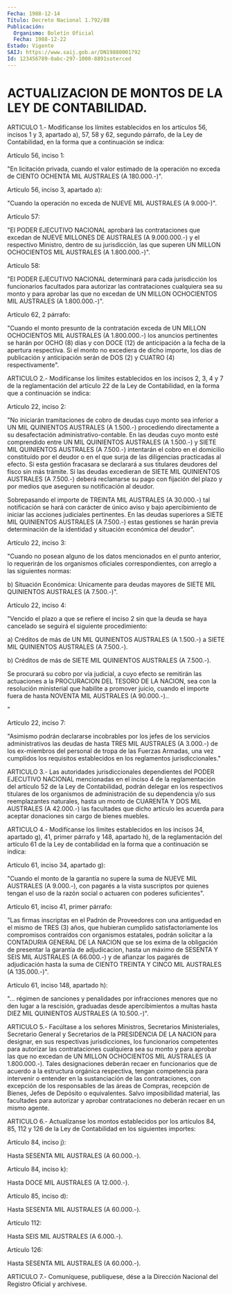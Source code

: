 ```yaml
---
Fecha: 1988-12-14
Título: Decreto Nacional 1.792/88
Publicación:
  Organismo: Boletín Oficial
  Fecha: 1988-12-22
Estado: Vigente
SAIJ: https://www.saij.gob.ar/DN19880001792
Id: 123456789-0abc-297-1000-8891soterced
---
```

# ACTUALIZACION DE MONTOS DE LA LEY DE CONTABILIDAD.

<a id="1"></a>
ARTICULO  1.-  Modifícanse  los  límites  establecidos  en los artículos  56,  incisos  1  y  3, apartado a), 57, 58 y 62, segundo párrafo, de la Ley de Contabilidad,  en la forma que a continuación se indica:

Artículo 56, inciso 1:

"En licitación privada, cuando el valor  estimado  de  la operación no  exceda  de  CIENTO  OCHENTA MIL AUSTRALES (A 180.000.-)".

Artículo 56, inciso 3, apartado a):

"Cuando la operación no exceda de NUEVE MIL AUSTRALES (A 9.000-)".

Artículo 57:

"El  PODER  EJECUTIVO  NACIONAL  aprobará  las  contrataciones  que excedan  de  NUEVE  MILLONES  DE  AUSTRALES  (A  9.000.000.-)  y el respectivo Ministro, dentro de su jurisdicción, las que superen  UN MILLON OCHOCIENTOS MIL AUSTRALES (A 1.800.000.-)".

Artículo 58:

"El  PODER  EJECUTIVO  NACIONAL  determinará para cada jurisdicción los  funcionarios  facultados  para  autorizar  las  contrataciones cualquiera sea su monto y para aprobar  las  que  no  excedan de UN MILLON OCHOCIENTOS MIL AUSTRALES (A 1.800.000.-)".

Artículo 62, 2 párrafo:

"Cuando  el monto presunto de la contratación exceda de  UN  MILLON OCHOCIENTOS  MIL AUSTRALES (A 1.800.000.-) los anuncios pertinentes se harán por OCHO  (8)  días  y  con DOCE (12) de anticipación a la fecha de la apertura respectiva. Si  el monto no excediera de dicho importe, los días de publicación y anticipación  serán de DOS (2) y CUATRO (4) respectivamente".

<a id="2"></a>
ARTICULO  2.-  Modifícanse  los  límites  establecidos  en los incisos 2, 3, 4 y 7 de la reglamentación del artículo 22 de la  Ley de  Contabilidad,  en  la  forma que a continuación se indica:

Artículo 22, inciso 2:

"No iniciarán tramitaciones  de  cobro  de  deudas  cuyo  monto sea inferior  a  UN  MIL  QUINIENTOS  AUSTRALES (A 1.500.-) procediendo directamente  a  su desafectación administrativo-contable.  En  las deudas  cuyo  monto   esté  comprendido  entre  UN  MIL  QUINIENTOS AUSTRALES (A 1.500.-)  y SIETE MIL QUINIENTOS AUSTRALES (A 7.500.-) intentarán el cobro en el  domicilio constituído por el deudor o en el que surja de las diligencias  practicadas  al  efecto.  Si  esta gestión  fracasara  se declarará a sus titulares deudores del fisco sin más trámite. Si las  deudas  excedieran de SIETE MIL QUINIENTOS AUSTRALES (A 7.500.-) deberá reclamarse  su  pago  con fijación del plazo  y  por  medios  que  aseguren  su  notificación  al  deudor.

Sobrepasando  el importe de TREINTA MIL AUSTRALES (A 30.000.-)  tal notificación se hará con carácter de único aviso y bajo apercibimiento  de  iniciar las acciones judiciales pertinentes. En las deudas superiores  a SIETE MIL QUINIENTOS AUSTRALES (A 7.500.-) estas gestiones se harán  previa  determinación  de  la identidad y situación económica del deudor".

Artículo 22, inciso 3:

"Cuando  no  posean  alguno  de  los datos mencionados en el  punto anterior, lo requerirán de los organismos oficiales correspondientes,  con  arreglo  a  las   siguientes  normas:

b)  Situación Económica: Unicamente para deudas  mayores  de  SIETE MIL QUINIENTOS AUSTRALES (A 7.500.-)".

Artículo 22, inciso 4:

"Vencido  el plazo a que se refiere el inciso 2 sin que la deuda se haya  cancelado    se  seguirá  el  siguiente  procedimiento:

a) Créditos de más de  UN  MIL  QUINIENTOS  AUSTRALES (A 1.500.-) a SIETE MIL QUINIENTOS AUSTRALES (A 7.500.-).

b) Créditos de más de SIETE MIL QUINIENTOS AUSTRALES  (A  7.500.-).

Se  procurará su cobro por vía judicial, a cuyo efecto se remitirán las actuaciones  a  la PROCURACION DEL TESORO DE LA NACION, sea con la resolución ministerial  que  habilite  a promover juicio, cuando el  importe  fuera  de hasta NOVENTA MIL AUSTRALES  (A  90.000.-)..

"

Artículo 22, inciso 7:

"Asimismo  podrán declararse  incobrables  por  los  jefes  de  los servicios administrativos  las  deudas  de hasta TRES MIL AUSTRALES (A  3.000.-)  de  los  ex-miembros del personal  de  tropa  de  las Fuerzas Armadas, una vez  cumplidos  los requisitos establecidos en los reglamentos jurisdiccionales."

<a id="3"></a>
ARTICULO 3.- Las autoridades jurisdiccionales dependientes del PODER   EJECUTIVO  NACIONAL  mencionadas  en  el  inciso  4  de  la reglamentación  del  artículo  52 de la Ley de Contabilidad, podrán delegar  en  los  respectivos  titulares    de  los  organismos  de administración  de su dependencia y/o sus reemplazantes  naturales, hasta un monto de  CUARENTA  Y  DOS  MIL AUSTRALES (A 42.000.-) las facultades que dicho artículo les acuerda  para  aceptar donaciones sin cargo de bienes muebles.

<a id="4"></a>
ARTICULO  4.-  Modifícanse  los  límites  establecidos  en los incisos 34, apartado g), 41, primer párrafo y 148, apartado h),  de la  reglamentación  del artículo 61 de la Ley de contabilidad en la forma que a continuación se indica:

Artículo 61, inciso 34, apartado g):

"Cuando el monto de la  garantía  no  supere  la  suma de NUEVE MIL AUSTRALES  (A  9.000.-),  con  pagarés  a  la vista suscriptos  por quienes  tengan  el uso de la razón social o actuaren  con  poderes suficientes".

Artículo 61, inciso 41, primer párrafo:

"Las  firmas  inscriptas  en  el  Padrón  de  Proveedores  con  una antiguedad en el  mismo  de  TRES  (3)  años, que hubieran cumplido satisfactoriamente  los  compromisos  contraídos    con  organismos estatales,  podrán solicitar a la CONTADURIA GENERAL DE  LA  NACION que se los exima  de  la  obligación  de  presentar  la garantía de adjudicacion,  hasta  un máximo de SESENTA Y SEIS MIL AUSTRALES  (A 66.000.-) y de afianzar  los  pagarés de adjudicación hasta la suma de  CIENTO  TREINTA  Y  CINCO MIL AUSTRALES  (A  135.000.-)".

Artículo 61, inciso 148, apartado h):

"... régimen de sanciones  y  penalidades  por infracciones menores que no den lugar a la rescisión, graduadas desde  apercibimientos a multas    hasta   DIEZ  MIL  QUINIENTOS  AUSTRALES  (A  10.500.-)".

<a id="5"></a>
ARTICULO  5.-  Facúltase  a los señores Ministros, Secretarios Ministeriales, Secretario General  y  Secretarios de la PRESIDENCIA DE LA NACION para designar, en sus respectivas  jurisdicciones, los funcionarios    competentes    para  autorizar  las  contrataciones cualquiera sea su monto y para aprobar  las  que  no  excedan de UN MILLON OCHOCIENTOS MIL AUSTRALES (A 1.800.000.-). Tales designaciones  deberán recaer en funcionarios que de acuerdo  a  la estructura orgánica  respectiva, tengan competencia para intervenir o  entender  en  la  sustanciación    de  las  contrataciones,  con excepción de los responsables de las áreas  de  Compras,  recepción de  Bienes,  Jefes  de Depósito o equivalentes. Salvo imposibilidad material, las facultades  para  autorizar  y aprobar contrataciones no deberán recaer en un mismo agente.

<a id="6"></a>
ARTICULO  6.-  Actualízanse  los  montos  establecidos por los artículos  84,  85,  112  y  126 de la Ley de Contabilidad  en  los siguientes importes:

Artículo 84, inciso j):

Hasta SESENTA MIL AUSTRALES (A 60.000.-).

Artículo 84, inciso k):

Hasta DOCE MIL AUSTRALES (A 12.000.-).

Artículo 85, inciso d):

Hasta SESENTA MIL AUSTRALES (A 60.000.-).

Artículo 112:

Hasta SEIS MIL AUSTRALES (A 6.000.-).

Artículo 126:

Hasta SESENTA MIL AUSTRALES (A 60.000.-).

<a id="7"></a>
ARTICULO  7.-  Comuníquese,  publíquese,  dése  a la Dirección Nacional del Registro Oficial y archívese.
